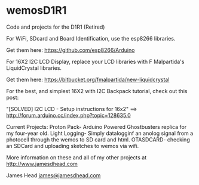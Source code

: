 # wemosD1R1
Code and projects for the D1R1 (Retired)

For WiFi, SDcard and Board Identification, use the esp8266 libraries.
  
  Get them here: https://github.com/esp8266/Arduino

For 16X2 I2C LCD Display, replace your LCD libraries with F Malpartida's LiquidCrystal libraries.
  
  Get them here: https://bitbucket.org/fmalpartida/new-liquidcrystal
  
For the best, and simplest 16X2 with I2C Backpack tutorial, check out this post:
  
  "[SOLVED] I2C LCD - Setup instructions for 16x2" ==> http://forum.arduino.cc/index.php?topic=128635.0
  
  
  
Current Projects:
 Proton Pack- Arduino Powered Ghostbusters replica for my four-year old.
 Light Logging- Simply datalogginf an anolog signal from a photocell through the wemos to SD card and html.
 OTASDCARD- checking an SDCard and uploading sketches to wemos via wifi.
 
 More information on these and all of my other projects at http://www.jamesdhead.com
 
 James Head
 james@jamesdhead.com
  
